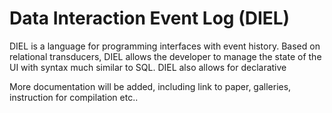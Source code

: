 # Data Interaction Event Log (DIEL)

DIEL is a language for programming interfaces with event history.  Based on relational transducers, DIEL allows the developer to manage the state of the UI with syntax much similar to SQL.  DIEL also allows for declarative

More documentation will be added, including link to paper, galleries, instruction for compilation etc..